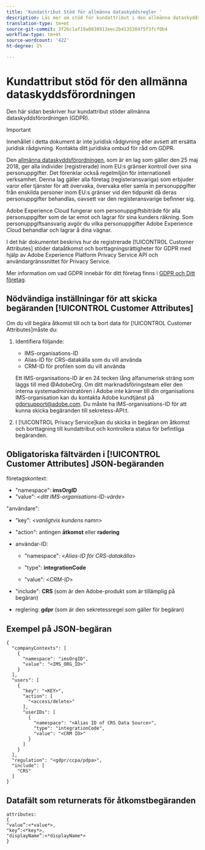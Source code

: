 ```yaml
---
title: 'Kundattribut Stöd för allmänna dataskyddsregler '
description: Läs mer om stöd för kundattribut i den allmänna dataskyddsförordningen
translation-type: tm+mt
source-git-commit: 3f26c1af19a0838913eec2b4135304f5f3fcf0b4
workflow-type: tm+mt
source-wordcount: '422'
ht-degree: 1%

---
```



# Kundattribut stöd för den allmänna dataskyddsförordningen

Den här sidan beskriver hur kundattribut stöder allmänna dataskyddsförordningen (GDPR).

>[!IMPORTANT]
>
>Innehållet i detta dokument är inte juridisk rådgivning eller avsett att ersätta juridisk rådgivning. Kontakta ditt juridiska ombud för råd om GDPR.

Den [allmänna dataskyddsförordningen](https://www.adobe.com/privacy/general-data-protection-regulation/what-is-gdpr.html), som är en lag som gäller den 25 maj 2018, ger alla individer (registrerade) inom EU:s gränser kontroll över sina personuppgifter. Det förenklar också regelmiljön för internationell verksamhet. Denna lag gäller alla företag (registeransvariga) som erbjuder varor eller tjänster för att övervaka, övervaka eller samla in personuppgifter från enskilda personer inom EU:s gränser vid den tidpunkt då deras personuppgifter behandlas, oavsett var den registeransvarige befinner sig.

Adobe Experience Cloud fungerar som personuppgiftsbiträde för alla personuppgifter som de tar emot och lagrar för sina kunders räkning. Som personuppgiftsansvarig avgör du vilka personuppgifter Adobe Experience Cloud behandlar och lagrar å dina vägnar.

I det här dokumentet beskrivs hur de registrerade [!UICONTROL Customer Attributes] stöder dataåtkomst och borttagningsrättigheter för GDPR med hjälp av Adobe Experience Platform Privacy Service API och användargränssnittet för Privacy Service.

Mer information om vad GDPR innebär för ditt företag finns i [GDPR och Ditt företag](https://www.adobe.com/se/privacy/general-data-protection-regulation.html).

## Nödvändiga inställningar för att skicka begäranden [!UICONTROL Customer Attributes]

Om du vill begära åtkomst till och ta bort data för [!UICONTROL Customer Attributes]måste du:

1. Identifiera följande:

   * IMS-organisations-ID
   * Alias-ID för CRS-datakälla som du vill använda
   * CRM-ID för profilen som du vill använda

   Ett IMS-organisations-ID är en 24 tecken lång alfanumerisk sträng som läggs till med @AdobeOrg. Om ditt marknadsföringsteam eller den interna systemadministratören i Adobe inte känner till din organisations IMS-organisation kan du kontakta Adobe kundtjänst på gdprsupport@adobe.com. Du måste ha IMS-organisations-ID för att kunna skicka begäranden till sekretess-API:t.

1. I [!UICONTROL Privacy Service]kan du skicka in begäran om åtkomst och borttagning till kundattribut och kontrollera status för befintliga begäranden.

## Obligatoriska fältvärden i [!UICONTROL Customer Attributes] JSON-begäranden

företagskontext:

* &quot;namespace&quot;: **imsOrgID**
* &quot;value&quot;: &lt;*ditt IMS-organisations-ID-värde*>

&quot;användare&quot;:

* &quot;key&quot;: &lt;*vanligtvis kundens* namn>

* &quot;action&quot;: antingen **åtkomst** eller **radering**

* användar-ID:

   * &quot;namespace&quot;: &lt;*Alias-ID för CRS-datakälla*>

   * &quot;type&quot;: **integrationCode**

   * &quot;value&quot;: &lt;*CRM-ID*>

* &quot;include&quot;: **CRS** (som är den Adobe-produkt som är tillämplig på begäran)

* reglering: **gdpr** (som är den sekretessregel som gäller för begäran)

## Exempel på JSON-begäran

```
{
  "companyContexts": [
    {
      "namespace": "imsOrgID",
      "value": "<IMS_ORG_ID>"
    }
  ],
  "users": [
    {
      "key": "<KEY>",
      "action": [
        "<access/delete>"
      ],
      "userIDs": [
        {
          "namespace": "<Alias ID of CRS Data Source>",
          "type": "integrationCode",
          "value": "<CRM ID>"
        }
      ]
    }
  ],
  "regulation": "<gdpr/ccpa/pdpa>",
  "include": [
    "CRS"
  ]
}
```

## Datafält som returnerats för åtkomstbegäranden

```
attributes:
{
"value”:<*value*>,
"key”:<*key*>,
"displayName”:<*displayName*>
}
```
